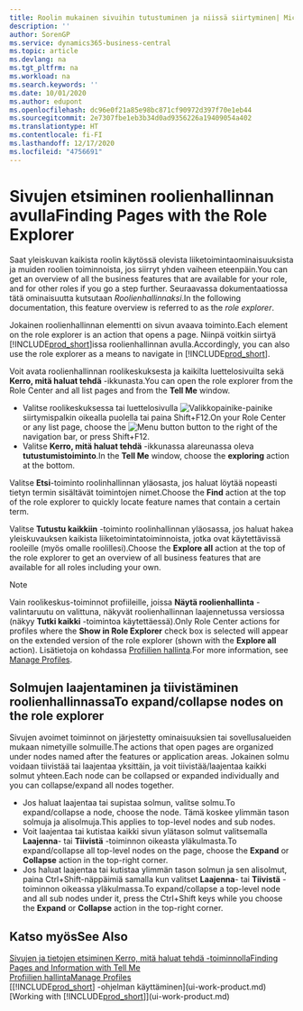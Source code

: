 ```yaml
---
title: Roolin mukainen sivuihin tutustuminen ja niissä siirtyminen| Microsoft Docs
description: ''
author: SorenGP
ms.service: dynamics365-business-central
ms.topic: article
ms.devlang: na
ms.tgt_pltfrm: na
ms.workload: na
ms.search.keywords: ''
ms.date: 10/01/2020
ms.author: edupont
ms.openlocfilehash: dc96e0f21a85e98bc871cf90972d397f70e1eb44
ms.sourcegitcommit: 2e7307fbe1eb3b34d0ad9356226a19409054a402
ms.translationtype: HT
ms.contentlocale: fi-FI
ms.lasthandoff: 12/17/2020
ms.locfileid: "4756691"
---
```

# <a name="finding-pages-with-the-role-explorer"></a><span data-ttu-id="d21c5-102">Sivujen etsiminen roolienhallinnan avulla</span><span class="sxs-lookup"><span data-stu-id="d21c5-102">Finding Pages with the Role Explorer</span></span>
<span data-ttu-id="d21c5-103">Saat yleiskuvan kaikista roolin käytössä olevista liiketoimintaominaisuuksista ja muiden roolien toiminnoista, jos siirryt yhden vaiheen eteenpäin.</span><span class="sxs-lookup"><span data-stu-id="d21c5-103">You can get an overview of all the business features that are available for your role, and for other roles if you go a step further.</span></span> <span data-ttu-id="d21c5-104">Seuraavassa dokumentaatiossa tätä ominaisuutta kutsutaan *Roolienhallinnaksi*.</span><span class="sxs-lookup"><span data-stu-id="d21c5-104">In the following documentation, this feature overview is referred to as the *role explorer*.</span></span>

<span data-ttu-id="d21c5-105">Jokainen roolienhallinnan elementti on sivun avaava toiminto.</span><span class="sxs-lookup"><span data-stu-id="d21c5-105">Each element on the role explorer is an action that opens a page.</span></span> <span data-ttu-id="d21c5-106">Niinpä voitkin siirtyä [!INCLUDE[prod_short](includes/prod_short.md)]issa roolienhallinnan avulla.</span><span class="sxs-lookup"><span data-stu-id="d21c5-106">Accordingly, you can also use the role explorer as a means to navigate in [!INCLUDE[prod_short](includes/prod_short.md)].</span></span>

<span data-ttu-id="d21c5-107">Voit avata roolienhallinnan roolikeskuksesta ja kaikilta luettelosivuilta sekä **Kerro, mitä haluat tehdä** -ikkunasta.</span><span class="sxs-lookup"><span data-stu-id="d21c5-107">You can open the role explorer from the Role Center and all list pages and from the **Tell Me** window.</span></span>

- <span data-ttu-id="d21c5-108">Valitse roolikeskuksessa tai luettelosivulla ![Valikkopainike](media/ui_menu_button.png "Valikko-painike")-painike siirtymispalkin oikealla puolella tai paina Shift+F12.</span><span class="sxs-lookup"><span data-stu-id="d21c5-108">On your Role Center or any list page, choose the ![Menu button](media/ui_menu_button.png "Menu button") button to the right of the navigation bar, or press Shift+F12.</span></span>
- <span data-ttu-id="d21c5-109">Valitse **Kerro, mitä haluat tehdä** -ikkunassa alareunassa oleva **tutustumistoiminto**.</span><span class="sxs-lookup"><span data-stu-id="d21c5-109">In the **Tell Me** window, choose the **exploring** action at the bottom.</span></span>

<span data-ttu-id="d21c5-110">Valitse **Etsi**-toiminto roolinhallinnan yläosasta, jos haluat löytää nopeasti tietyn termin sisältävät toimintojen nimet.</span><span class="sxs-lookup"><span data-stu-id="d21c5-110">Choose the **Find** action at the top of the role explorer to quickly locate feature names that contain a certain term.</span></span>

<span data-ttu-id="d21c5-111">Valitse **Tutustu kaikkiin** -toiminto roolinhallinnan yläosassa, jos haluat hakea yleiskuvauksen kaikista liiketoimintatoiminnoista, jotka ovat käytettävissä rooleille (myös omalle roolillesi).</span><span class="sxs-lookup"><span data-stu-id="d21c5-111">Choose the **Explore all** action at the top of the role explorer to get an overview of all business features that are available for all roles including your own.</span></span>

> [!NOTE]
> <span data-ttu-id="d21c5-112">Vain roolikeskus-toiminnot profiileille, joissa **Näytä roolienhallinta** -valintaruutu on valittuna, näkyvät roolienhallinnan laajennetussa versiossa (näkyy **Tutki kaikki** -toimintoa käytettäessä).</span><span class="sxs-lookup"><span data-stu-id="d21c5-112">Only Role Center actions for profiles where the **Show in Role Explorer** check box is selected will appear on the extended version of the role explorer (shown with the **Explore all** action).</span></span> <span data-ttu-id="d21c5-113">Lisätietoja on kohdassa [Profiilien hallinta](admin-users-profiles-roles.md).</span><span class="sxs-lookup"><span data-stu-id="d21c5-113">For more information, see [Manage Profiles](admin-users-profiles-roles.md).</span></span>

## <a name="to-expandcollapse-nodes-on-the-role-explorer"></a><span data-ttu-id="d21c5-114">Solmujen laajentaminen ja tiivistäminen roolienhallinnassa</span><span class="sxs-lookup"><span data-stu-id="d21c5-114">To expand/collapse nodes on the role explorer</span></span>
<span data-ttu-id="d21c5-115">Sivujen avoimet toiminnot on järjestetty ominaisuuksien tai sovellusalueiden mukaan nimetyille solmuille.</span><span class="sxs-lookup"><span data-stu-id="d21c5-115">The actions that open pages are organized under nodes named after the features or application areas.</span></span> <span data-ttu-id="d21c5-116">Jokainen solmu voidaan tiivistää tai laajentaa yksittäin, ja voit tiivistää/laajentaa kaikki solmut yhteen.</span><span class="sxs-lookup"><span data-stu-id="d21c5-116">Each node can be collapsed or expanded individually and you can collapse/expand all nodes together.</span></span>

- <span data-ttu-id="d21c5-117">Jos haluat laajentaa tai supistaa solmun, valitse solmu.</span><span class="sxs-lookup"><span data-stu-id="d21c5-117">To expand/collapse a node, choose the node.</span></span> <span data-ttu-id="d21c5-118">Tämä koskee ylimmän tason solmuja ja alisolmuja.</span><span class="sxs-lookup"><span data-stu-id="d21c5-118">This applies to top-level nodes and sub nodes.</span></span>
- <span data-ttu-id="d21c5-119">Voit laajentaa tai kutistaa kaikki sivun ylätason solmut valitsemalla **Laajenna**- tai **Tiivistä** -toiminnon oikeasta yläkulmasta.</span><span class="sxs-lookup"><span data-stu-id="d21c5-119">To expand/collapse all top-level nodes on the page, choose the **Expand** or **Collapse** action in the top-right corner.</span></span>
- <span data-ttu-id="d21c5-120">Jos haluat laajentaa tai kutistaa ylimmän tason solmun ja sen alisolmut, paina Ctrl+Shift-näppäimiä samalla kun valitset **Laajenna**- tai **Tiivistä** -toiminnon oikeassa yläkulmassa.</span><span class="sxs-lookup"><span data-stu-id="d21c5-120">To expand/collapse a top-level node and all sub nodes under it, press the Ctrl+Shift keys while you choose the **Expand** or **Collapse** action in the top-right corner.</span></span>

## <a name="see-also"></a><span data-ttu-id="d21c5-121">Katso myös</span><span class="sxs-lookup"><span data-stu-id="d21c5-121">See Also</span></span>
[<span data-ttu-id="d21c5-122">Sivujen ja tietojen etsiminen Kerro, mitä haluat tehdä -toiminnolla</span><span class="sxs-lookup"><span data-stu-id="d21c5-122">Finding Pages and Information with Tell Me</span></span>](ui-search.md)  
[<span data-ttu-id="d21c5-123">Profiilien hallinta</span><span class="sxs-lookup"><span data-stu-id="d21c5-123">Manage Profiles</span></span>](admin-users-profiles-roles.md)  
<span data-ttu-id="d21c5-124">[[!INCLUDE[prod_short](includes/prod_short.md)] -ohjelman käyttäminen](ui-work-product.md)</span><span class="sxs-lookup"><span data-stu-id="d21c5-124">[Working with [!INCLUDE[prod_short](includes/prod_short.md)]](ui-work-product.md)</span></span>
